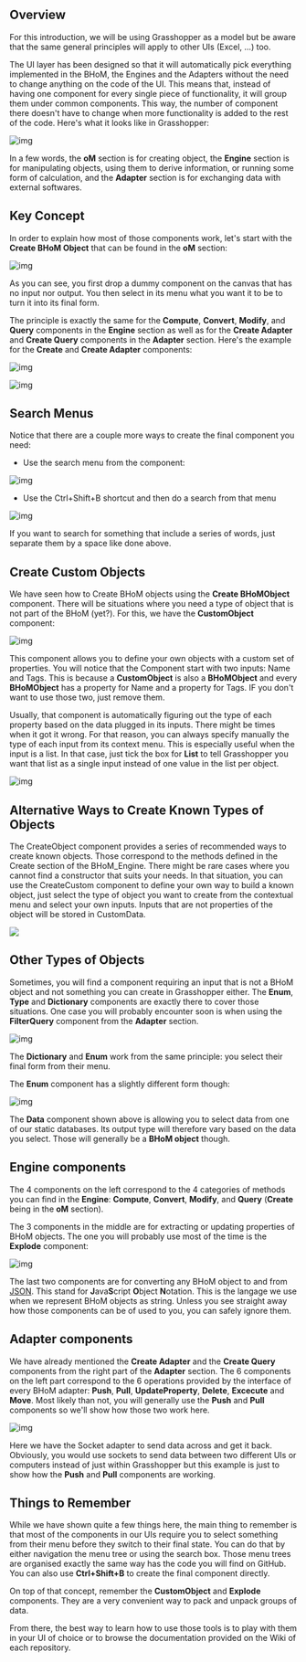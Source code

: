 ## Overview

For this introduction, we will be using Grasshopper as a model but be aware that the same general principles will apply to other UIs (Excel, ...) too. 

The UI layer has been designed so that it will automatically pick everything implemented in the BHoM, the Engines and the Adapters without the need to change anything on the code of the UI. This means that, instead of having one component for every single piece of functionality, it will group them under common components. This way, the number of component there doesn't have to change when more functionality is added to the rest of the code. Here's what it looks like in Grasshopper:

![img](https://raw.githubusercontent.com/BHoM/documentation/main/Images/GH_Menu.png)

In a few words, the **oM** section is for creating object, the **Engine** section is for manipulating objects, using them to derive information, or running some form of calculation, and the **Adapter** section is for exchanging data with external softwares.

## Key Concept

In order to explain how most of those components work, let's start with the **Create BHoM Object** that can be found in the **oM** section:

![img](https://raw.githubusercontent.com/BHoM/documentation/main/Images/GH_CreateComponent.gif)

As you can see, you first drop a dummy component on the canvas that has no input nor output. You then select in its menu what you want it to be to turn it into its final form.

The principle is exactly the same for the **Compute**, **Convert**, **Modify**, and **Query** components in the **Engine** section as well as for the **Create Adapter** and **Create Query** components in the **Adapter** section. Here's the example for the **Create** and **Create Adapter** components:

![img](https://raw.githubusercontent.com/BHoM/documentation/main/Images/GH_QueryComponent.png)

![img](https://raw.githubusercontent.com/BHoM/documentation/main/Images/GH_AdapterComponent.png)

## Search Menus

Notice that there are a couple more ways to create the final component you need: 

* Use the search menu from the component:

![img](https://raw.githubusercontent.com/BHoM/documentation/main/Images/GH_ComponentSearchMenu.gif)

* Use the Ctrl+Shift+B shortcut and then do a search from that menu

![img](https://raw.githubusercontent.com/BHoM/documentation/main/Images/GH_CtrlBSearchMenu.gif)

If you want to search for something that include a series of words, just separate them by a space like done above.

## Create Custom Objects

We have seen how to Create BHoM objects using the **Create BHoMObject** component. There will be situations where you need a type of object that is not part of the BHoM (yet?). For this, we have the **CustomObject** component:

![img](https://raw.githubusercontent.com/BHoM/documentation/main/Images/GH_CustomObjComponent.gif)

This component allows you to define your own objects with a custom set of properties. You will notice that the Component start with two inputs: Name and Tags. This is because a **CustomObject** is also a **BHoMObject** and every **BHoMObject** has a property for Name and a property for Tags. IF you don't want to use those two, just remove them.

Usually, that component is automatically figuring out the type of each property based on the data plugged in its inputs. There might be times when it got it wrong. For that reason, you can always specify manually the type of each input from its context menu. This is especially useful when the input is a list. In that case, just tick the box for **List** to tell Grasshopper you want that list as a single input instead of one value in the list per object.

![img](https://raw.githubusercontent.com/BHoM/documentation/main/Images/GH_TypeHint.png)

## Alternative Ways to Create Known Types of Objects

The CreateObject component provides a series of recommended ways to create known objects. Those correspond to the methods defined in the Create section of the BHoM_Engine. There might be rare cases where you cannot find a constructor that suits your needs. In that situation, you can use the CreateCustom component to define your own way to build a known object, just select the type of object you want to create from the contextual menu and select your own inputs. Inputs that are not properties of the object will be stored in CustomData.

![](https://user-images.githubusercontent.com/16853390/50468221-95618a80-09e1-11e9-8c31-f6dec30f93b8.gif)

## Other Types of Objects

Sometimes, you will find a component requiring an input that is not a BHoM object and not something you can create in Grasshopper either. The **Enum**, **Type** and **Dictionary** components are exactly there to cover those situations. One case you will probably encounter soon is when using the **FilterQuery** component from the **Adapter** section. 

![img](https://raw.githubusercontent.com/BHoM/documentation/main/Images/GH_TypeComponent.gif)

The **Dictionary** and **Enum** work from the same principle: you select their final form from their menu. 

The **Enum** component has a slightly different form though:

![img](https://raw.githubusercontent.com/BHoM/documentation/main/Images/GH_EnumAndData.gif)

The **Data** component shown above is allowing you to select data from one of our static databases. Its output type will therefore vary based on the data you select. Those will generally be a **BHoM object** though.

## Engine components

The 4 components on the left correspond to the 4 categories of methods you can find in the **Engine**: **Compute**, **Convert**, **Modify**, and **Query** (**Create** being in the **oM** section). 

The 3 components in the middle are for extracting or updating properties of BHoM objects. The one you will probably use most of the time is the **Explode** component:

![img](https://raw.githubusercontent.com/BHoM/documentation/main/Images/GH_ExplodeComponent.gif)

The last two components are for converting any BHoM object to and from [JSON](https://en.wikipedia.org/wiki/JSON). This stand for **J**ava**S**cript **O**bject **N**otation. This is the langage we use when we represent BHoM objects as string. Unless you see straight away how those components can be of used to you, you can safely ignore them.

## Adapter components

We have already mentioned the **Create Adapter** and the **Create Query** components from the right part of the **Adapter** section. The 6 components on the left part correspond to the 6 operations provided by the interface of every BHoM adapter: **Push**, **Pull**, **UpdateProperty**, **Delete**, **Excecute** and **Move**. Most likely than not, you will generally use the **Push** and **Pull** components so we'll show how those two work here. 

![img](https://raw.githubusercontent.com/BHoM/documentation/main/Images/GH_PushPullComponents.gif)

Here we have the Socket adapter to send data across and get it back. Obviously, you would use sockets to send data between two different UIs or computers instead of just within Grasshopper but this example is just to show how the **Push** and **Pull** components are working.

## Things to Remember

While we have shown quite a few things here, the main thing to remember is that most of the components in our UIs require you to select something from their menu before they switch to their final state. You can do that by either navigation the menu tree or using the search box. Those menu trees are organised exactly the same way has the code you will find on GitHub. You can also use **Ctrl+Shift+B** to create the final component directly. 

On top of that concept, remember the **CustomObject** and **Explode** components. They are a very convenient way to pack and unpack groups of data.

From there, the best way to learn how to use those tools is to play with them in your UI of choice or to browse the documentation provided on the Wiki of each repository.

